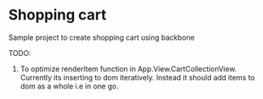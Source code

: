 # Shopping cart #

Sample project to create shopping cart using backbone

TODO:
1. To optimize renderItem function in App.View.CartCollectionView. Currently its inserting to dom iteratively. Instead it should add items to dom as a whole i.e in one go.